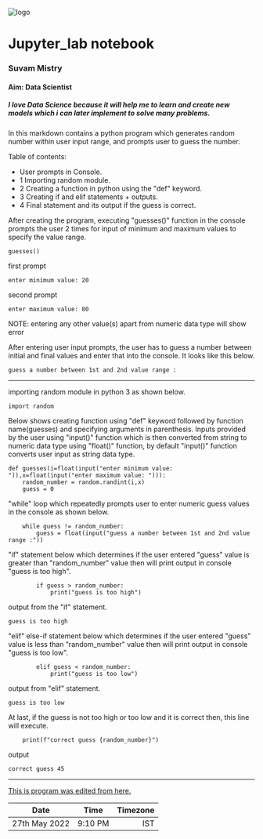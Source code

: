 ![logo](https://encrypted-tbn0.gstatic.com/images?q=tbn:ANd9GcS_4f4ULs1QOS0lLcW1q4PNplieIrON0VFuqA&usqp=CAU)
# Jupyter_lab notebook
### __Suvam Mistry__
#### Aim: Data Scientist
##### _I love Data Science because it will help me to learn and create new models which i can later implement to solve many problems._



In this markdown contains a python program which generates random number within user input range, and prompts user to guess the number.

Table of contents:
* User prompts in Console.
* 1 Importing random module.
* 2 Creating a function in python using the "def" keyword.
* 3 Creating if and elif statements + outputs.
* 4 Final statement and its output if the guess is correct.



After creating the program, executing "guesses()" function in the console prompts the user 2 times for input of minimum and maximum values to specify the value range.
```
guesses()
```
first prompt
```
enter minimum value: 20
```
second prompt
```
enter maximum value: 80
```
NOTE: entering any other value(s) apart from numeric data type will show error


After entering user input prompts, the user has to guess a number between initial and final values and enter that into the console. It looks like this below.
```
guess a number between 1st and 2nd value range :
```
____________________________________________________________

importing random module in python 3 as shown below.
```
import random
```
Below shows creating function using "def" keyword followed by function name(guesses) and specifying arguments in parenthesis. Inputs provided by the user using "input()" function which is then converted from string to numeric data type using "float()" function, by default "input()" function converts user input as string data type.
```
def guesses(i=float(input("enter minimum value: ")),x=float(input("enter maximum value: "))):
    random_number = random.randint(i,x)
    guess = 0
```

"while" loop which repeatedly prompts user to enter numeric guess values in the console as shown below.
```
    while guess != random_number:
        guess = float(input("guess a number between 1st and 2nd value range :"))
```

"if" statement below which determines if the user entered "guess" value is greater than "random_number" value then will print output in console "guess is too high".
```
        if guess > random_number:
            print("guess is too high")
```
output from the "if" statement.
```
guess is too high
```

"elif" else-if statement below which determines if the user entered "guess" value is less than "random_number" value then will print output in console "guess is too low".
```
        elif guess < random_number:
            print("guess is too low")
```
output from "elif" statement.
```
guess is too low
```

At last, if the guess is not too high or too low and it is correct then, this line will execute.
```
    print(f"correct guess {random_number}")
```
output
```
correct guess 45
```
__________________________________________________________________________
[This is program was edited from here.](https://youtu.be/8ext9G7xspg)


| Date          |Time     |Timezone|
|---------------|:-------:|-------:|
| 27th May 2022 | 9:10 PM | IST    |
